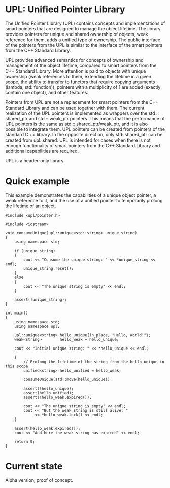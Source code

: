 # UPL: Unified Pointer Library

The Unified Pointer Library (UPL) contains concepts and implementations of smart pointers that are designed to manage the object lifetime. The library provides pointers for unique and shared ownership of objects, weak reference for them, adds a unified type of ownership. The public interface of the pointers from the UPL is similar to the interface of the smart pointers from the C++ Standard Library.

UPL provides advanced semantics for concepts of ownership and management of the object lifetime, compared to smart pointers from the C++ Standard Library. More attention is paid to objects with unique ownership (weak references to them, extending the lifetime in a given scope, the ability to transfer to functors that require copying arguments (lambda, std::function)), pointers with a multiplicity of 1 are added (exactly contain one object), and other features.

Pointers from UPL are not a replacement for smart pointers from the C++ Standard Library and can be used together with them. The current realization of the UPL pointers is implemented as wrappers over the std :: shared_ptr and std :: weak_ptr pointers. This means that the performance of UPL pointers is the same as std :: shared_ptr/weak_ptr, and it is also possible to integrate them. UPL pointers can be created from pointers of the standard C ++ library. In the opposite direction, only std::shared_ptr can be created from upl::shared. UPL is intended for cases when there is not enough functionality of smart pointers from the C++ Standard Library and additional capabilities are required.

UPL is a header-only library.

# Quick example

This example demonstrates the capabilities of a unique object pointer, a weak reference to it, and the use of a unified pointer to temporarily prolong the lifetime of an object.

```
#include <upl/pointer.h>

#include <iostream>

void consumeUnique(upl::unique<std::string> unique_string)
{
    using namespace std;

    if (unique_string)
    {
        cout << "Consume the unique string: " << *unique_string << endl;
        unique_string.reset();
    }
    else
    {
        cout << "The unique string is empty" << endl;
    }

    assert(!unique_string);
}

int main()
{
    using namespace std;
    using namespace upl;

    upl::unique<string> hello_unique{in_place, "Hello, World!"};
    weak<string>        hello_weak = hello_unique;

    cout << "Initial unique string: " << *hello_unique << endl;

    {
        // Prolong the lifetime of the string from the hello_unique in this scope.
        unified<string> hello_unified = hello_weak;

        consumeUnique(std::move(hello_unique));

        assert(!hello_unique);
        assert(hello_unified);
        assert(!hello_weak.expired());

        cout << "The unique string is empty" << endl;
        cout << "But the weak string is still alive: "
             << *hello_weak.lock() << endl;
    }

    assert(hello_weak.expired());
    cout << "And here the weak string has expired" << endl;

    return 0;
}
```

# Current state

Alpha version, proof of concept.
